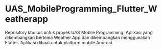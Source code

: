 # UAS_MobileProgramming_Flutter_Weatherapp
Repository khusus untuk proyek UAS Mobile Programming. Aplikasi yang dikembangkan bertema Weather App dan dikembangkan menggunakan Flutter. Aplikasi dibuat untuk platform mobile Android.
